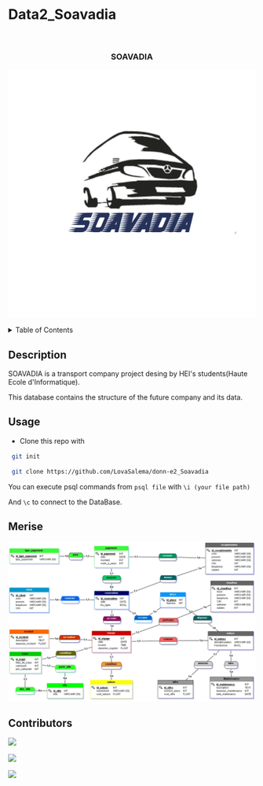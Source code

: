 # Data2_Soavadia

<div id="top"></div>

<br />
<div align="center">

  <h3 align="center">SOAVADIA</h3>


</div>

 ![Soavadia](./logo.jpeg)

 <!-- TABLE OF CONTENTS -->
<details>
  <summary>Table of Contents</summary>
  <ul>
    <li>
        <a href="#Description">Description</a>
    </li>
    <li>
      <a href="#Usage">Usage</a>
    </li>
    <li>
        <a href="#Merise">JMerise</a>
    </li>
    <li>
      <a href="#Contributors">Contributors</a>
    </li>
  </ul>
</details>

## Description

SOAVADIA is a transport company project desing by HEI's students(Haute Ecole d'Informatique). 

This database contains the structure of the future company and its data. 

## Usage

* Clone this repo with 
```sh
 git init
```
```sh
 git clone https://github.com/LovaSalema/donn-e2_Soavadia
```
You can execute psql commands from `psql file` with 
`\i (your file path)`

And `\c` to connect to the DataBase.

## Merise

![Merise](./merise.webp) 

## Contributors

[![](https://github.com/LovaSalema.png?size=50)](https://github.com/LovaSalema)

[![](https://github.com/ManoaRRR.png?size=20)](https://github.com/ManoaRRR)

[![](https://github.com/Tiantsoa79.png?size=50)](https://github.com/Tiantsoa79)